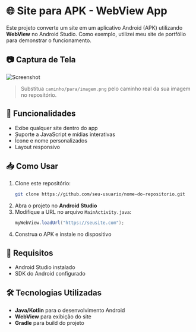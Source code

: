 # 🌐 Site para APK - WebView App

Este projeto converte um site em um aplicativo Android (APK) utilizando **WebView** no Android Studio. Como exemplo, utilizei meu site de portfólio para demonstrar o funcionamento.

## 📷 Captura de Tela

![Screenshot](caminho/para/imagem.png)  
> Substitua `caminho/para/imagem.png` pelo caminho real da sua imagem no repositório.

## 🚀 Funcionalidades
- Exibe qualquer site dentro do app
- Suporte a JavaScript e mídias interativas
- Ícone e nome personalizados
- Layout responsivo

## 📥 Como Usar
1. Clone este repositório:
   ```bash
   git clone https://github.com/seu-usuario/nome-do-repositorio.git
   ```
2. Abra o projeto no **Android Studio**
3. Modifique a URL no arquivo `MainActivity.java`:
   ```java
   myWebView.loadUrl("https://seusite.com");
   ```
4. Construa o APK e instale no dispositivo

## 📌 Requisitos
- Android Studio instalado
- SDK do Android configurado

## 🛠 Tecnologias Utilizadas
- **Java/Kotlin** para o desenvolvimento Android
- **WebView** para exibição do site
- **Gradle** para build do projeto
